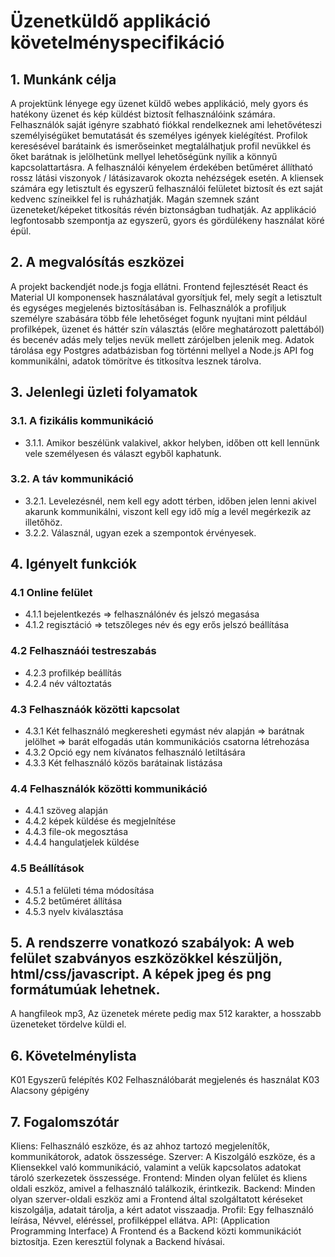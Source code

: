 # Üzenetküldő applikáció követelményspecifikáció

## 1. Munkánk célja
A projektünk lényege egy üzenet küldő webes applikáció, mely gyors és hatékony üzenet és kép küldést biztosít felhasználóink számára.
Felhasználók saját igényre szabható fiókkal rendelkeznek ami lehetővéteszi személyiségüket bemutatását és személyes igények kielégítést.
Profilok keresésével barátaink és ismerőseinket megtalálhatjuk profil nevükkel és őket barátnak is jelölhetünk mellyel lehetőségünk nyílik a könnyű kapcsolattartásra.
A felhasználói kényelem érdekében betűméret állítható rossz látási viszonyok / látásizavarok okozta nehézségek esetén.
A kliensek számára egy letisztult és egyszerű felhasználói felületet biztosít és ezt saját kedvenc színeikkel fel is ruházhatják.
Magán szemnek szánt üzeneteket/képeket titkosítás révén biztonságban tudhatják.
Az applikáció legfontosabb szempontja az egyszerű, gyors és gördülékeny használat köré épül.

## 2. A megvalósítás eszközei
A projekt backendjét node.js fogja ellátni.
Frontend fejlesztését React és Material UI komponensek használatával gyorsítjuk fel,
mely segít a letisztult és egységes megjelenés biztosításában is.
Felhasználók a profiljuk személyre szabására több féle lehetőséget fogunk nyujtani mint például profilképek, üzenet és háttér szín választás (előre meghatározott palettából) és becenév adás mely teljes nevük mellett zárójelben jelenik meg.
Adatok tárolása egy Postgres adatbázisban fog történni mellyel a Node.js API fog kommunikálni, adatok tömörítve és titkosítva lesznek tárolva.

## 3. Jelenlegi üzleti folyamatok
### 3.1. A fizikális kommunikáció
 - 3.1.1. Amikor beszélünk valakivel, akkor helyben, időben ott kell lennünk vele személyesen és választ egyből kaphatunk.
### 3.2. A táv kommunikáció
 - 3.2.1. Levelezésnél, nem kell egy adott térben, időben jelen lenni akivel akarunk kommunikálni, viszont kell egy idő míg a levél megérkezik az illetőhöz.
 - 3.2.2. Válasznál, ugyan ezek a szempontok érvényesek.

## 4. Igényelt funkciók
### 4.1 Online felület
 - 4.1.1 bejelentkezés => felhasználónév és jelszó megasása
 - 4.1.2 regisztáció => tetszőleges név és egy erős jelszó beállítása
### 4.2 Felhasznáói testreszabás
 - 4.2.3 profilkép beállítás
 - 4.2.4 név változtatás
### 4.3 Felhasznáók közötti kapcsolat
 - 4.3.1 Két felhasználó megkeresheti egymást név alapján => barátnak jelölhet => barát elfogadás után kommunikációs csatorna létrehozása
 - 4.3.2 Opció egy nem kívánatos felhasználó letiltására
 - 4.3.3 Két felhasználó közös barátainak listázása
### 4.4 Felhasználók közötti kommunikáció
 - 4.4.1 szöveg alapján
 - 4.4.2 képek küldése és megjelnítése
 - 4.4.3 file-ok megosztása
 - 4.4.4 hangulatjelek küldése
### 4.5 Beállítások
 - 4.5.1 a felületi téma módosítása
 - 4.5.2 betűméret állítása
 - 4.5.3 nyelv kiválasztása


## 5. A rendszerre vonatkozó szabályok: A web felület szabványos eszközökkel készüljön, html/css/javascript. A képek jpeg és png formátumúak lehetnek.
A hangfileok mp3, Az üzenetek mérete pedig max 512 karakter, a hosszabb üzeneteket tördelve küldi el.

## 6. Követelménylista
K01 Egyszerű felépítés
K02 Felhasználóbarát megjelenés és használat
K03 Alacsony gépigény

## 7. Fogalomszótár
Kliens: Felhasználó eszköze, és az ahhoz tartozó megjelenítők, kommunikátorok, adatok összessége.
Szerver: A Kiszolgáló eszköze, és a Kliensekkel való kommunikáció, valamint a velük kapcsolatos adatokat tároló szerkezetek összessége.
Frontend: Minden olyan felület és kliens oldali eszköz, amivel a felhasználó találkozik, érintkezik.
Backend: Minden olyan szerver-oldali eszköz ami a Frontend által szolgáltatott kéréseket kiszolgálja, adatait tárolja, a kért adatot visszaadja.
Profil: Egy felhasználó leírása, Névvel, eléréssel, profilképpel ellátva.
API: (Application Programming Interface) A Frontend és a Backend közti kommunikációt biztosítja. Ezen keresztül folynak a Backend hívásai.
